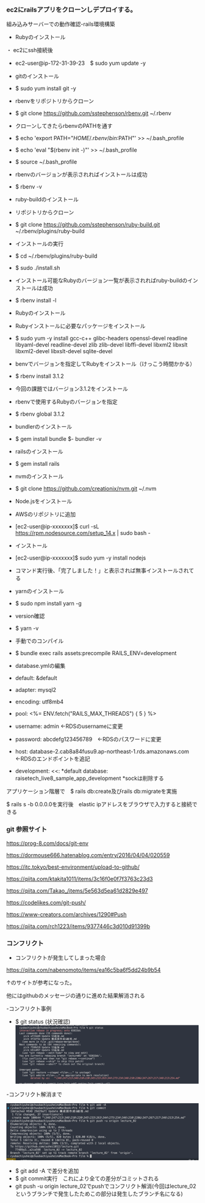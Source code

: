 ### ec2にrailsアプリをクローンしデプロイする。

組み込みサーバーでの動作確認-rails環境構築

- Rubyのインストール

・ ec2にssh接続後
- ec2-user@ip-172-31-39-23　$ sudo yum update -y
- gitのインストール
- $ sudo yum install git -y
- rbenvをリポジトリからクローン
- $ git clone https://github.com/sstephenson/rbenv.git ~/.rbenv
- クローンしてきたらrbenvのPATHを通す
- $ echo 'export PATH="$HOME/.rbenv/bin:$PATH"' >> ~/.bash_profile
- $ echo 'eval "$(rbenv init -)"' >> ~/.bash_profile
- $ source ~/.bash_profile
- rbenvのバージョンが表示されればインストールは成功
- $ rbenv -v

- ruby-buildのインストール
- リポジトリからクローン
- $ git clone https://github.com/sstephenson/ruby-build.git ~/.rbenv/plugins/ruby-build
- インストールの実行
- $ cd ~/.rbenv/plugins/ruby-build
- $ sudo ./install.sh
- インストール可能なRubyのバージョン一覧が表示されればruby-buildのインストールは成功
- $ rbenv install -l

- Rubyのインストール
- Rubyインストールに必要なパッケージをインストール
- $ sudo yum -y install gcc-c++ glibc-headers openssl-devel readline libyaml-devel readline-devel zlib zlib-devel libffi-devel libxml2 libxslt libxml2-devel libxslt-devel sqlite-devel
- benvでバージョンを指定してRubyをインストール（けっこう時間かかる）
- $ rbenv install 3.1.2
- 今回の課題ではバージョン3.1.2をインストール
- rbenvで使用するRubyのバージョンを指定
- $ rbenv global 3.1.2

- bundlerのインストール
- $ gem install bundle
$-  bundler -v

- railsのインストール
- $ gem install rails

- nvmのインストール
- $ git clone https://github.com/creationix/nvm.git ~/.nvm

- Node.jsをインストール

- AWSのリポジトリに追加
- [ec2-user@ip-xxxxxxx]$ curl -sL https://rpm.nodesource.com/setup_14.x | sudo bash -
- インストール
- [ec2-user@ip-xxxxxxx]$ sudo yum -y install nodejs
- コマンド実行後、「完了しました！」と表示されば無事インストールされてる

- yarnのインストール
- $ sudo npm install yarn -g
- version確認
- $ yarn -v

- 手動でのコンパイル
- $ bundle exec rails assets:precompile RAILS_ENV=development

- database.ymlの編集

- default: &default
- adapter: mysql2
- encoding: utf8mb4
- pool: <%= ENV.fetch("RAILS_MAX_THREADS") { 5 } %>  
- username: admin ←RDSのusernameに変更
- password: abcdefg123456789　←RDSのパスワードに変更
- host: database-2.cab8a84fusu9.ap-northeast-1.rds.amazonaws.com  ←RDSのエンドポイントを追記

- development:
  <<: *default
  database: raisetech_live8_sample_app_development
  *sockは削除する
  
 アプリケーション階層で　$ rails db:create及びrails db:migrateを実施
 
 $ rails s -b 0.0.0.0を実行後　elastic ipアドレスをブラウザで入力すると接続できる







### git 参照サイト

https://prog-8.com/docs/git-env

https://dormouse666.hatenablog.com/entry/2016/04/04/020559

https://itc.tokyo/best-environment/upload-to-github/

https://qiita.com/ktakita1011/items/3c16f0e0f7f3763c23d3

https://qiita.com/Takao_/items/5e563d5ea61d2829e497

https://codelikes.com/git-push/

https://www-creators.com/archives/1290#Push

https://qiita.com/rch1223/items/9377446c3d010d91399b




### コンフリクト

- コンフリクトが発生してしまった場合

https://qiita.com/nabenomoto/items/ea16c5ba6f5dd24b9b54

 ↑のサイトが参考になった。

他にはgithubのメッセージの通りに進めた結果解消される


-コンフリクト事例

- $ git status  (状況確認)
![img](lecture05/コンフリクト事例画像1.png)

-コンフリクト解消まで

![img](lecture05/コンフリクト事例画像2.png)

- $ git add -A で差分を追加
- $ git commit実行　これにより全ての差分がコミットされる
-  git push -u origin lecture_02でpushでコンフリクト解消(今回はlecture_02というブランチで発生したためこの部分は発生したブランチ名になる)


